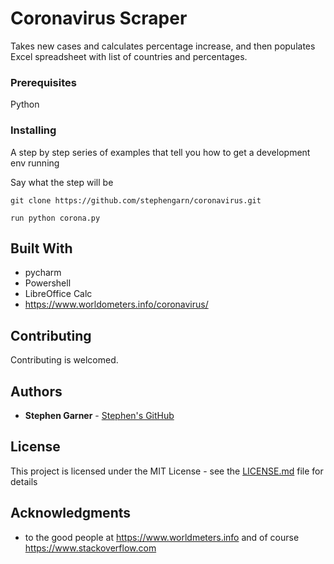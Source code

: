 # Coronavirus Scraper

Takes new cases and calculates percentage increase, and then populates Excel spreadsheet with list of countries and percentages.

### Prerequisites

Python


### Installing

A step by step series of examples that tell you how to get a development env running

Say what the step will be

```
git clone https://github.com/stephengarn/coronavirus.git
```

```
run python corona.py
```

## Built With

* pycharm
* Powershell
* LibreOffice Calc
* https://www.worldometers.info/coronavirus/

## Contributing

Contributing is welcomed. 


## Authors

* **Stephen Garner** - [Stephen's GitHub](https://github.com/stephengarn/)


## License

This project is licensed under the MIT License - see the [LICENSE.md](LICENSE.md) file for details 


## Acknowledgments

* to the good people at https://www.worldmeters.info and of course https://www.stackoverflow.com
